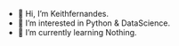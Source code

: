 - 👋 Hi, I’m Keithfernandes.
- 👀 I’m interested in Python & DataScience.
- 🌱 I’m currently learning Nothing.

<!---
Keithferns311/Keithferns311 is a ✨ special ✨ repository because its `README.md` (this file) appears on your GitHub profile.
You can click the Preview link to take a look at your changes.
--->
